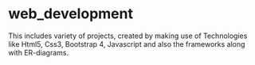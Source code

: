# web_development
This includes variety of projects, created by making use of Technologies like Html5, Css3, Bootstrap 4, Javascript and also the frameworks along with ER-diagrams.


